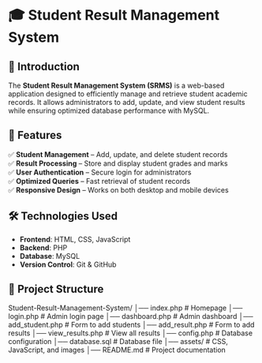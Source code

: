 # 🎓 Student Result Management System  

## 📌 Introduction  
The **Student Result Management System (SRMS)** is a web-based application designed to efficiently manage and retrieve student academic records. It allows administrators to add, update, and view student results while ensuring optimized database performance with MySQL.  

## 🚀 Features  
✅ **Student Management** – Add, update, and delete student records  
✅ **Result Processing** – Store and display student grades and marks  
✅ **User Authentication** – Secure login for administrators  
✅ **Optimized Queries** – Fast retrieval of student records  
✅ **Responsive Design** – Works on both desktop and mobile devices  

## 🛠️ Technologies Used  
- **Frontend**: HTML, CSS, JavaScript  
- **Backend**: PHP  
- **Database**: MySQL  
- **Version Control**: Git & GitHub  

## 📂 Project Structure  
Student-Result-Management-System/ │── index.php # Homepage
│── login.php # Admin login page
│── dashboard.php # Admin dashboard
│── add_student.php # Form to add students
│── add_result.php # Form to add results
│── view_results.php # View all results
│── config.php # Database configuration
│── database.sql # Database file
│── assets/ # CSS, JavaScript, and images
│── README.md # Project documentation
